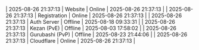 | 2025-08-26 21:37:13 | Website | Online | 2025-08-26 21:37:13 |
| 2025-08-26 21:37:13 | Registration | Online | 2025-08-26 21:37:13 |
| 2025-08-26 21:37:13 | Auth Server | Offline | 2025-08-18 09:33:31 |
| 2025-08-26 21:37:13 | Kezan (PvE) | Offline | 2025-08-03 17:58:02 |
| 2025-08-26 21:37:13 | Gurubashi (PvP) | Offline | 2025-08-23 21:44:06 |
| 2025-08-26 21:37:13 | Cloudflare | Online | 2025-08-26 21:37:13 |
